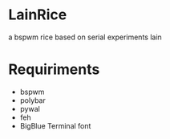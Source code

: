 # LainRice
a bspwm rice based on serial experiments lain

# Requiriments
- bspwm
- polybar 
- pywal
- feh
- BigBlue Terminal font
